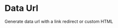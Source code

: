 <!--
  Created at: 07/16/2021 18:10:44 Friday
  Modified at: 07/16/2021 06:10:55 PM Friday
-->

# Data Url

Generate data url with a link redirect or custom HTML

